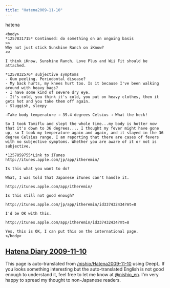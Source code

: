 ```yaml
---
title: "Hatena2009-11-10"
---
```


hatena

```
<body>
*1257831715* Continued: do something on an ongoing basis
>>
Why not just stick Sunshine Ranch on iKnow?
<<

I think iKnow, Sunshine Ranch, Love Plus and Wii Fit should be attached.

*1257832576* subjective symptoms
- Gum peeling. Periodontal disease?
- My back hurts, my knees hurt too. Is it because I've been walking around with heavy bags?
- I have some kind of severe dry eye.
- It's cold, you think it's cold, you put on heavy clothes, then it gets hot and you take them off again.
- Sluggish, sleepy

→Take body temperature → 39.4 degrees Celsius → What the heck!

So I took Tamiflu and slept the whole time...my body is hotter now that it's down to 36 degrees.... I thought my fever might have gone up, so I took my temperature again and again, and it stayed in the 36 degree Celsius range. I am reporting that there are cases of fevers with no subjective symptoms. Whether you are aware of it or not is subjective.

*1257859755*Link to iTunes
http://itunes.apple.com/jp/app/itheremin/

Is this what you want to do?

What, I was told that Japanese iTunes can't handle it.

http://itunes.apple.com/app/itheremin/

Is this still not good enough?

http://itunes.apple.com/jp/app/itheremin/id337432434?mt=8

I'd be OK with this.

http://itunes.apple.com/app/itheremin/id337432434?mt=8

Yes, this is OK, I can put this on the international page.
</body>
```


[Hatena Diary 2009-11-10](https://nishiohirokazu.hatenadiary.org/archive/2009/11/10)
---
This page is auto-translated from [/nishio/Hatena2009-11-10](https://scrapbox.io/nishio/Hatena2009-11-10) using DeepL. If you looks something interesting but the auto-translated English is not good enough to understand it, feel free to let me know at [@nishio_en](https://twitter.com/nishio_en). I'm very happy to spread my thought to non-Japanese readers.
